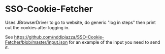# SSO-Cookie-Fetcher
Uses JBrowserDriver to go to website, do generic "log in steps" then print out the cookies after logging in.

See https://github.com/nddipiazza/SSO-Cookie-Fetcher/blob/master/input.json for an example of the input you need to send it.

